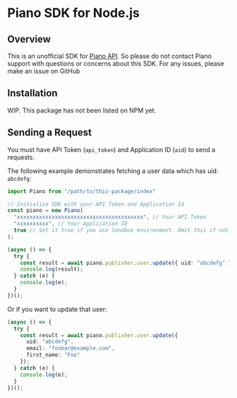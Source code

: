 # Piano SDK for Node.js

## Overview

This is an unofficial SDK for [Piano API](https://docs.piano.io/api/). So please do not contact Piano support with questions or concerns about this SDK. For any issues, please make an issue on GitHub

## Installation

WIP. This package has not been listed on NPM yet.

## Sending a Request

You must have API Token (`api_token`) and Application ID (`aid`) to send a requests.

The following example demonstrates fetching a user data which has uid: `abcdefg`:

```typescript
import Piano from "/path/to/this-package/index"

// Initialize SDK with your API Token and Application Id
const piano = new Piano(
  "xxxxxxxxxxxxxxxxxxxxxxxxxxxxxxxxxxxxxxxx", // Your API Token
  "xxxxxxxxxx", // Your Application ID
  true // Set it true if you use Sandbox environment. Omit this if not.
);

(async () => {
  try {
    const result = await piano.publisher.user.update({ uid: "abcdefg" });
    console.log(result);
  } catch (e) {
    console.log(e);
  }
})();
```

Or if you want to update that user:

```typescript
(async () => {
  try {
    const result = await piano.publisher.user.update({
      uid: "abcdefg",
      email: "foobar@example.com",
      first_name: "Foo"
    });
  } catch (e) {
    console.log(e);
  }
})();
```

